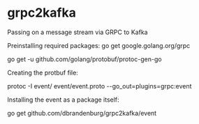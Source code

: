 # grpc2kafka
Passing on a message stream via GRPC to Kafka

Preinstalling required packages:
go get google.golang.org/grpc

go get -u github.com/golang/protobuf/protoc-gen-go

Creating the protbuf file:

protoc -I event/ event/event.proto --go_out=plugins=grpc:event

Installing the event as a package itself:

go get github.com/dbrandenburg/grpc2kafka/event
